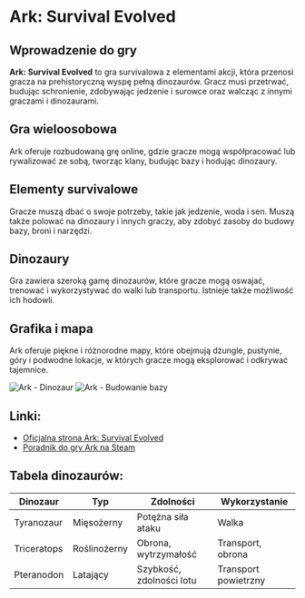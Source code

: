 # Ark: Survival Evolved

## Wprowadzenie do gry

**Ark: Survival Evolved** to gra survivalowa z elementami akcji, która przenosi gracza na prehistoryczną wyspę pełną dinozaurów. Gracz musi przetrwać, budując schronienie, zdobywając jedzenie i surowce oraz walcząc z innymi graczami i dinozaurami.

## Gra wieloosobowa

Ark oferuje rozbudowaną grę online, gdzie gracze mogą współpracować lub rywalizować ze sobą, tworząc klany, budując bazy i hodując dinozaury.

## Elementy survivalowe

Gracze muszą dbać o swoje potrzeby, takie jak jedzenie, woda i sen. Muszą także polować na dinozaury i innych graczy, aby zdobyć zasoby do budowy bazy, broni i narzędzi.

## Dinozaury

Gra zawiera szeroką gamę dinozaurów, które gracze mogą oswajać, trenować i wykorzystywać do walki lub transportu. Istnieje także możliwość ich hodowli.

## Grafika i mapa

Ark oferuje piękne i różnorodne mapy, które obejmują dżungle, pustynie, góry i podwodne lokacje, w których gracze mogą eksplorować i odkrywać tajemnice.

![Ark - Dinozaur]([https://example.com/ark_dinozaur.jpg](https://static0.gamerantimages.com/wordpress/wp-content/uploads/2023/11/ark-survival-ascended-yutyrannus-roaring.jpg))
![Ark - Budowanie bazy]([https://example.com/ark_baza.jpg](https://i.pinimg.com/originals/7b/21/ea/7b21eaaee89a5d2f544961d915636141.jpg))

## Linki:
- [Oficjalna strona Ark: Survival Evolved](https://survivetheark.com/)
- [Poradnik do gry Ark na Steam](https://store.steampowered.com/app/346110/ARK_Survival_Evolved/)

## Tabela dinozaurów:
| Dinozaur       | Typ         | Zdolności                     | Wykorzystanie                           |
|----------------|-------------|-------------------------------|-----------------------------------------|
| Tyranozaur     | Mięsożerny  | Potężna siła ataku            | Walka                                   |
| Triceratops    | Roślinożerny| Obrona, wytrzymałość          | Transport, obrona                       |
| Pteranodon     | Latający    | Szybkość, zdolności lotu      | Transport powietrzny                    |
